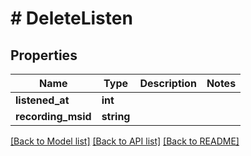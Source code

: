 # # DeleteListen

## Properties

Name | Type | Description | Notes
------------ | ------------- | ------------- | -------------
**listened_at** | **int** |  |
**recording_msid** | **string** |  |

[[Back to Model list]](../../README.md#models) [[Back to API list]](../../README.md#endpoints) [[Back to README]](../../README.md)
